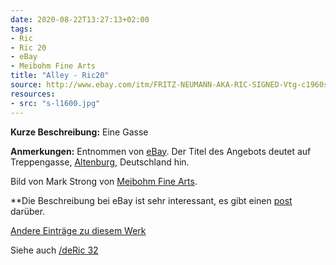 ```yaml
---
date: 2020-08-22T13:27:13+02:00
tags:
- Ric
- Ric 20
- eBay
- Meibohm Fine Arts
title: "Alley - Ric20"
source: http://www.ebay.com/itm/FRITZ-NEUMANN-AKA-RIC-SIGNED-Vtg-c1960s-Etching-TREPPENGASSE-ALTENBURG-GERMANY-/133483534353?hash=item1f143d1811
resources:
- src: "s-l1600.jpg"
---
```


**Kurze Beschreibung:** Eine Gasse

**Anmerkungen:** Entnommen von [eBay](http://www.ebay.com/itm/FRITZ-NEUMANN-AKA-RIC-SIGNED-Vtg-c1960s-Etching-TREPPENGASSE-ALTENBURG-GERMANY-/133483534353?hash=item1f143d1811). Der Titel des Angebots deutet auf Treppengasse, [Altenburg](https://en.wikipedia.org/wiki/Altenburg), Deutschland hin.

Bild von Mark Strong von [Meibohm Fine Arts](http://meibohmfinearts.com/).

**Die Beschreibung bei eBay ist sehr interessant, es gibt einen [post](/de/post/mystery-solved) darüber.

[Andere Einträge zu diesem Werk](/de/tags/ric-20)

Siehe auch [/deRic 32](/tags/ric-32)

